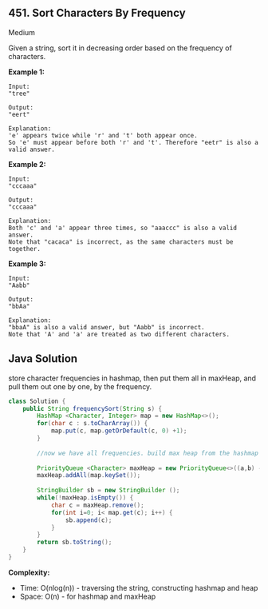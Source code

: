 ## 451. Sort Characters By Frequency
Medium

Given a string, sort it in decreasing order based on the frequency of characters.

**Example 1:**
```
Input:
"tree"

Output:
"eert"

Explanation:
'e' appears twice while 'r' and 't' both appear once.
So 'e' must appear before both 'r' and 't'. Therefore "eetr" is also a valid answer.
```

**Example 2:**
```
Input:
"cccaaa"

Output:
"cccaaa"

Explanation:
Both 'c' and 'a' appear three times, so "aaaccc" is also a valid answer.
Note that "cacaca" is incorrect, as the same characters must be together.
```

**Example 3:**
```
Input:
"Aabb"

Output:
"bbAa"

Explanation:
"bbaA" is also a valid answer, but "Aabb" is incorrect.
Note that 'A' and 'a' are treated as two different characters.
```

## Java Solution
store character frequencies in hashmap, then put them all in maxHeap, and pull them out one by one, by the frequency.

```java
class Solution {
    public String frequencySort(String s) {
        HashMap <Character, Integer> map = new HashMap<>();
        for(char c : s.toCharArray()) {
            map.put(c, map.getOrDefault(c, 0) +1);
        }
        
        //now we have all frequencies. build max heap from the hashmap
        
        PriorityQueue <Character> maxHeap = new PriorityQueue<>((a,b) -> map.get(b) - map.get(a));
        maxHeap.addAll(map.keySet());
        
        StringBuilder sb = new StringBuilder ();
        while(!maxHeap.isEmpty()) {
            char c = maxHeap.remove();
            for(int i=0; i< map.get(c); i++) {
                sb.append(c);
            }
        }
        return sb.toString();
    }
}
```

**Complexity:**
* Time: O(nlog(n)) - traversing the string, constructing hashmap and heap
* Space: O(n) - for hashmap and maxHeap
